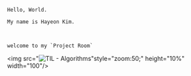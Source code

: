```
Hello, World. 

My name is Hayeon Kim.   



welcome to my `Project Room` 
```


<p align="center">



<img src="![TIL - Algorithms](https://media.vlpt.us/images/seob/post/a2bf4c32-a10d-4381-b398-081d8a495a6a/python_logo.png)"style="zoom:50;" height="10%" width="100"/>



